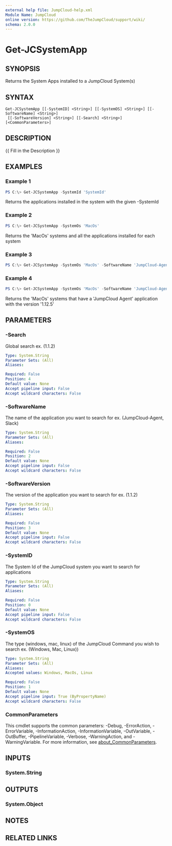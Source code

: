 ```yaml
---
external help file: JumpCloud-help.xml
Module Name: JumpCloud
online version: https://github.com/TheJumpCloud/support/wiki/
schema: 2.0.0
---
```


# Get-JCSystemApp

## SYNOPSIS
Returns the System Apps installed to a JumpCloud System(s)

## SYNTAX

```
Get-JCSystemApp [[-SystemID] <String>] [[-SystemOS] <String>] [[-SoftwareName] <String>]
 [[-SoftwareVersion] <String>] [[-Search] <String>] [<CommonParameters>]
```

## DESCRIPTION
{{ Fill in the Description }}

## EXAMPLES

### Example 1
```powershell
PS C:\> Get-JCSystemApp -SystemId 'SystemId'
```

Returns the applications installed in the system with the given -SystemId

### Example 2
```powershell
PS C:\> Get-JCSystemApp -SystemOs 'MacOs'
```

Returns the 'MacOs' systems and all the applications installed for each system

### Example 3
```powershell
PS C:\> Get-JCSystemApp -SystemOs 'MacOs' -SoftwareName 'JumpCloud-Agent'
```
### Example 4
```powershell
PS C:\> Get-JCSystemApp -SystemOs 'MacOs' -SoftwareName 'JumpCloud-Agent' -SoftwareVersion '1.12.5'
```

Returns the 'MacOs' systems that have a 'JumpCloud Agent' application with the version '1.12.5'

## PARAMETERS

### -Search
Global search ex.
(1.1.2)

```yaml
Type: System.String
Parameter Sets: (All)
Aliases:

Required: False
Position: 4
Default value: None
Accept pipeline input: False
Accept wildcard characters: False
```

### -SoftwareName
The name of the application you want to search for ex.
(JumpCloud-Agent, Slack)

```yaml
Type: System.String
Parameter Sets: (All)
Aliases:

Required: False
Position: 2
Default value: None
Accept pipeline input: False
Accept wildcard characters: False
```

### -SoftwareVersion
The version of the application you want to search for ex.
(1.1.2)

```yaml
Type: System.String
Parameter Sets: (All)
Aliases:

Required: False
Position: 3
Default value: None
Accept pipeline input: False
Accept wildcard characters: False
```

### -SystemID
The System Id of the JumpCloud system you want to search for applications

```yaml
Type: System.String
Parameter Sets: (All)
Aliases:

Required: False
Position: 0
Default value: None
Accept pipeline input: False
Accept wildcard characters: False
```

### -SystemOS
The type (windows, mac, linux) of the JumpCloud Command you wish to search ex.
(Windows, Mac, Linux))

```yaml
Type: System.String
Parameter Sets: (All)
Aliases:
Accepted values: Windows, MacOs, Linux

Required: False
Position: 1
Default value: None
Accept pipeline input: True (ByPropertyName)
Accept wildcard characters: False
```

### CommonParameters
This cmdlet supports the common parameters: -Debug, -ErrorAction, -ErrorVariable, -InformationAction, -InformationVariable, -OutVariable, -OutBuffer, -PipelineVariable, -Verbose, -WarningAction, and -WarningVariable. For more information, see [about_CommonParameters](http://go.microsoft.com/fwlink/?LinkID=113216).

## INPUTS

### System.String

## OUTPUTS

### System.Object
## NOTES

## RELATED LINKS

